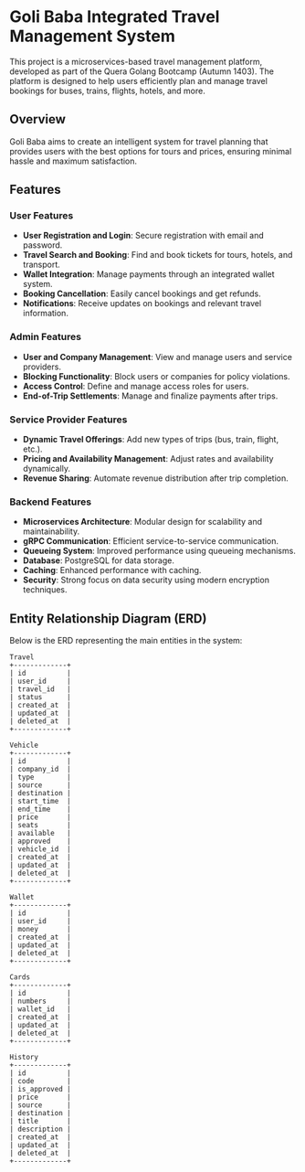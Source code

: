 # Goli Baba Integrated Travel Management System

This project is a microservices-based travel management platform, developed as part of the Quera Golang Bootcamp (Autumn 1403). The platform is designed to help users efficiently plan and manage travel bookings for buses, trains, flights, hotels, and more.

## Overview

Goli Baba aims to create an intelligent system for travel planning that provides users with the best options for tours and prices, ensuring minimal hassle and maximum satisfaction.

## Features

### User Features

- **User Registration and Login**: Secure registration with email and password.
- **Travel Search and Booking**: Find and book tickets for tours, hotels, and transport.
- **Wallet Integration**: Manage payments through an integrated wallet system.
- **Booking Cancellation**: Easily cancel bookings and get refunds.
- **Notifications**: Receive updates on bookings and relevant travel information.

### Admin Features

- **User and Company Management**: View and manage users and service providers.
- **Blocking Functionality**: Block users or companies for policy violations.
- **Access Control**: Define and manage access roles for users.
- **End-of-Trip Settlements**: Manage and finalize payments after trips.

### Service Provider Features

- **Dynamic Travel Offerings**: Add new types of trips (bus, train, flight, etc.).
- **Pricing and Availability Management**: Adjust rates and availability dynamically.
- **Revenue Sharing**: Automate revenue distribution after trip completion.

### Backend Features

- **Microservices Architecture**: Modular design for scalability and maintainability.
- **gRPC Communication**: Efficient service-to-service communication.
- **Queueing System**: Improved performance using queueing mechanisms.
- **Database**: PostgreSQL for data storage.
- **Caching**: Enhanced performance with caching.
- **Security**: Strong focus on data security using modern encryption techniques.

## Entity Relationship Diagram (ERD)

Below is the ERD representing the main entities in the system:

```plaintext
Travel
+-------------+
| id          |
| user_id     |
| travel_id   |
| status      |
| created_at  |
| updated_at  |
| deleted_at  |
+-------------+

Vehicle
+-------------+
| id          |
| company_id  |
| type        |
| source      |
| destination |
| start_time  |
| end_time    |
| price       |
| seats       |
| available   |
| approved    |
| vehicle_id  |
| created_at  |
| updated_at  |
| deleted_at  |
+-------------+

Wallet
+-------------+
| id          |
| user_id     |
| money       |
| created_at  |
| updated_at  |
| deleted_at  |
+-------------+

Cards
+-------------+
| id          |
| numbers     |
| wallet_id   |
| created_at  |
| updated_at  |
| deleted_at  |
+-------------+

History
+-------------+
| id          |
| code        |
| is_approved |
| price       |
| source      |
| destination |
| title       |
| description |
| created_at  |
| updated_at  |
| deleted_at  |
+-------------+
```
